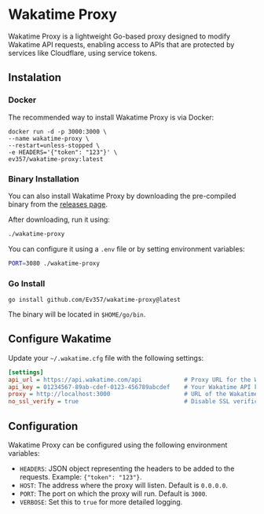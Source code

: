 # Wakatime Proxy

Wakatime Proxy is a lightweight Go-based proxy designed to modify Wakatime API requests, enabling access to APIs that are protected by services like Cloudflare, using service tokens.

## Instalation

### Docker

The recommended way to install Wakatime Proxy is via Docker:

```
docker run -d -p 3000:3000 \
--name wakatime-proxy \
--restart=unless-stopped \
-e HEADERS='{"token": "123"}' \
ev357/wakatime-proxy:latest
```

### Binary Installation

You can also install Wakatime Proxy by downloading the pre-compiled binary from the [releases page](https://github.com/Ev357/wakatime-proxy/releases/latest).

After downloading, run it using:

```bash
./wakatime-proxy
```

You can configure it using a `.env` file or by setting environment variables:

```bash
PORT=3080 ./wakatime-proxy
```

### Go Install

```
go install github.com/Ev357/wakatime-proxy@latest
```

The binary will be located in `$HOME/go/bin`.

## Configure Wakatime

Update your `~/.wakatime.cfg` file with the following settings:

```ini
[settings]
api_url = https://api.wakatime.com/api            # Proxy URL for the Wakatime API
api_key = 01234567-89ab-cdef-0123-456789abcdef    # Your Wakatime API key
proxy = http://localhost:3000                     # URL of the Wakatime Proxy server
no_ssl_verify = true                              # Disable SSL verification
```

## Configuration

Wakatime Proxy can be configured using the following environment variables:

- `HEADERS`: JSON object representing the headers to be added to the requests. Example: `{"token": "123"}`.
- `HOST`: The address where the proxy will listen. Default is `0.0.0.0`.
- `PORT`: The port on which the proxy will run. Default is `3000`.
- `VERBOSE`: Set this to `true` for more detailed logging.
